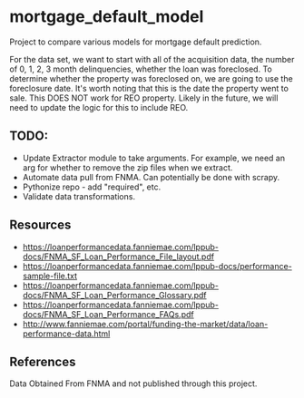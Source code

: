 # mortgage_default_model
Project to compare various models for mortgage default prediction.

For the data set, we want to start with all of the acquisition data, the 
number of 0, 1, 2, 3 month delinquencies, whether the loan was foreclosed. 
To determine whether the property was foreclosed on, we are going to use the
foreclosure date. It's worth noting that this is the date the property went to
sale. This DOES NOT work for REO property. Likely in the future, we will need
to update the logic for this to include REO. 

## TODO:
* Update Extractor module to take arguments. For example, we need an arg for
whether to remove the zip files when we extract. 
* Automate data pull from FNMA. Can potentially be done with scrapy. 
* Pythonize repo - add "required", etc.
* Validate data transformations.

## Resources
* https://loanperformancedata.fanniemae.com/lppub-docs/FNMA_SF_Loan_Performance_File_layout.pdf
* https://loanperformancedata.fanniemae.com/lppub-docs/performance-sample-file.txt
* https://loanperformancedata.fanniemae.com/lppub-docs/FNMA_SF_Loan_Performance_Glossary.pdf
* https://loanperformancedata.fanniemae.com/lppub-docs/FNMA_SF_Loan_Performance_FAQs.pdf
* http://www.fanniemae.com/portal/funding-the-market/data/loan-performance-data.html

## References
Data Obtained From FNMA and not published through this project.
